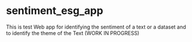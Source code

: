 # sentiment_esg_app
This is test Web app for identifying the sentiment of a text or a dataset and to identify the theme of the Text (WORK IN PROGRESS)
